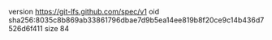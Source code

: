 version https://git-lfs.github.com/spec/v1
oid sha256:8035c8b869ab33861796dbae7d9b5ea14ee819b8f20ce9c14b436d7526d6f411
size 84
